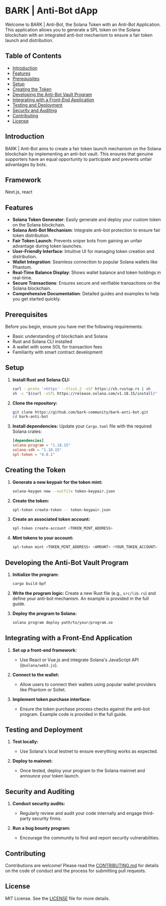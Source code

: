 # BARK | Anti-Bot dApp

Welcome to BARK | Anti-Bot, the Solana Token with an Anti-Bot Application. This application allows you to generate a SPL token on the Solana blockchain with an integrated anti-bot mechanism to ensure a fair token launch and distribution.

## Table of Contents

- [Introduction](#introduction)
- [Features](#features)
- [Prerequisites](#prerequisites)
- [Setup](#setup)
- [Creating the Token](#creating-the-token)
- [Developing the Anti-Bot Vault Program](#developing-the-anti-bot-vault-program)
- [Integrating with a Front-End Application](#integrating-with-a-front-end-application)
- [Testing and Deployment](#testing-and-deployment)
- [Security and Auditing](#security-and-auditing)
- [Contributing](#contributing)
- [License](#license)

## Introduction

BARK | Anti-Bot aims to create a fair token launch mechanism on the Solana blockchain by implementing an anti-bot vault. This ensures that genuine supporters have an equal opportunity to participate and prevents unfair advantages by bots.

## Framework

Next.js, react

## Features

- **Solana Token Generator**: Easily generate and deploy your custom token on the Solana blockchain.
- **Solana Anti-Bot Mechanism**: Integrate anti-bot protection to ensure fair token distribution.
- **Fair Token Launch**: Prevents sniper bots from gaining an unfair advantage during token launches.
- **User-Friendly Interface**: Intuitive UI for managing token creation and distribution.
- **Wallet Integration**: Seamless connection to popular Solana wallets like Phantom.
- **Real-Time Balance Display**: Shows wallet balance and token holdings in real-time.
- **Secure Transactions**: Ensures secure and verifiable transactions on the Solana blockchain.
- **Comprehensive Documentation**: Detailed guides and examples to help you get started quickly.

## Prerequisites

Before you begin, ensure you have met the following requirements:

- Basic understanding of blockchain and Solana
- Rust and Solana CLI installed
- A wallet with some SOL for transaction fees
- Familiarity with smart contract development

## Setup

1. **Install Rust and Solana CLI:**
   ```bash
   curl --proto '=https' --tlsv1.2 -sSf https://sh.rustup.rs | sh
   sh -c "$(curl -sSfL https://release.solana.com/v1.18.15/install)"
   ```

2. **Clone the repository:**
   ```bash
   git clone https://github.com/bark-community/bark-anti-bot.git
   cd bark-anti-bot
   ```

3. **Install dependencies:**
   Update your `Cargo.toml` file with the required Solana crates:
   ```toml
   [dependencies]
   solana-program = "1.18.15"
   solana-sdk = "1.18.15"
   spl-token = "4.0.1"
   ```

## Creating the Token

1. **Generate a new keypair for the token mint:**
   ```bash
   solana-keygen new --outfile token-keypair.json
   ```

2. **Create the token:**
   ```bash
   spl-token create-token -- token-keypair.json
   ```

3. **Create an associated token account:**
   ```bash
   spl-token create-account <TOKEN_MINT_ADDRESS>
   ```

4. **Mint tokens to your account:**
   ```bash
   spl-token mint <TOKEN_MINT_ADDRESS> <AMOUNT> <YOUR_TOKEN_ACCOUNT>
   ```

## Developing the Anti-Bot Vault Program

1. **Initialize the program:**
   ```bash
   cargo build-bpf
   ```

2. **Write the program logic:**
   Create a new Rust file (e.g., `src/lib.rs`) and define your anti-bot mechanism. An example is provided in the full guide.

3. **Deploy the program to Solana:**
   ```bash
   solana program deploy path/to/your/program.so
   ```

## Integrating with a Front-End Application

1. **Set up a front-end framework:**
   - Use React or Vue.js and integrate Solana's JavaScript API (`@solana/web3.js`).

2. **Connect to the wallet:**
   - Allow users to connect their wallets using popular wallet providers like Phantom or Sollet.

3. **Implement token purchase interface:**
   - Ensure the token purchase process checks against the anti-bot program. Example code is provided in the full guide.

## Testing and Deployment

1. **Test locally:**
   - Use Solana's local testnet to ensure everything works as expected.

2. **Deploy to mainnet:**
   - Once tested, deploy your program to the Solana mainnet and announce your token launch.

## Security and Auditing

1. **Conduct security audits:**
   - Regularly review and audit your code internally and engage third-party security firms.

2. **Run a bug bounty program:**
   - Encourage the community to find and report security vulnerabilities.

## Contributing

Contributions are welcome! Please read the [CONTRIBUTING.md](CONTRIBUTING.md) for details on the code of conduct and the process for submitting pull requests.

## License

MIT License. See the [LICENSE](LICENSE) file for more details.
